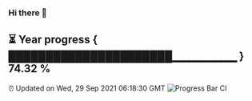 ### Hi there 👋
⏳ Year progress { ██████████████████████▁▁▁▁▁▁▁▁ } 74.32 %
---
⏰ Updated on Wed, 29 Sep 2021 06:18:30 GMT
![Progress Bar CI](https://github.com/liununu/liununu/workflows/Progress%20Bar%20CI/badge.svg)
